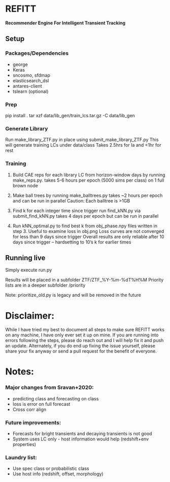# REFITT
**Recommender Engine For Intelligent Transient Tracking**

## Setup
### Packages/Dependencies
- george
- Keras
- sncosmo, sfdmap
- elasticsearch_dsl
- antares-client
- tslearn (optional)

### Prep
pip install .
tar xzf data/lib_gen/train_lcs.tar.gz -C data/lib_gen

### Generate Library
Run make_library_ZTF.py in place using submit_make_library_ZTF.py
This will generate training LCs under data/class
Takes 2.5hrs for Ia and <1hr for rest

### Training
1. Build CAE reps for each library LC from horizon-window days by running make_reps.py.
takes 5-6 hours per epoch (5000 sims per class) on 1 full brown node

2. Make ball trees by running make_balltrees.py
takes ~2 hours per epoch and can be run in parallel
Caution: Each balltree is >1GB

3. Find k for each integer time since trigger
run find_kNN.py via submit_find_kNN.py 
takes 4 days per epoch but can be run in parallel

4. Run kNN_optimal.py to find best k from obj_phase.npy files written in step 3.
Useful to examine loss in obj.png
Loss curves are not converged for less than 9 days since trigger
Overall results are only reliable after 10 days since trigger – hardsetting to 10’s k for earlier times

## Running live
Simply execute run.py

Results will be placed in a subfolder ZTF/ZTF_%Y-%m-%dT%H%M
Priority lists are in a deeper subfolder /priority

Note: prioritize_old.py is legacy and will be removed in the future

# Disclaimer:
While I have tried my best to document all steps to make sure REFITT works on any machine, I have only ever set it up on mine. 
If you are running into errors following the steps, please do reach out and I will help fix it and push an update. 
Alternately, if you do end up fixing the issue yourself, please share your fix anyway or send a pull request for the benefit of everyone.

# Notes:
### Major changes from Sravan+2020:
- predicting class and forecasting on class
- loss is error on full forecast
- Cross corr align

### Future improvements:
- Forecasts for bright transients and decaying transients is not good
- System uses LC only - host information would help (redshift+env properties)

### Laundry list:
- Use spec class or probabilistic class
- Use host info (redshift, offset, morphology)


